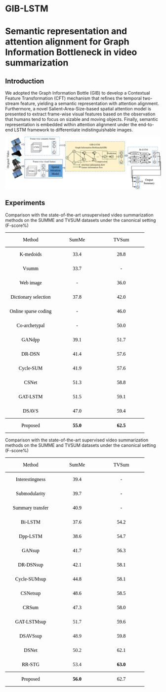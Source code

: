 # GIB-LSTM
# Semantic representation and attention alignment for Graph Information Bottleneck in video summarization  

## Introduction

We adopted the Graph Information Bottle (GIB) to develop a Contextual Feature Transformation (CFT)  mechanism that refines the temporal two-stream feature, yielding a semantic representation with attention alignment. Furthermore, a novel Salient-Area-Size-based spatial attention model is presented to extract frame-wise visual features based on the observation that humans tend to focus on sizable and moving objects. Finally, semantic representation is embedded within attention alignment under the end-to-end LSTM framework to differentiate indistinguishable images.

![](https://github.com/wangrui91/GIB-LSTM/blob/main/images/GIB-LSTM.png)

##  Experiments
Comparison with the state-of-the-art unsupervised video summarization methods on the SUMME and TVSUM datasets under the canonical setting  (F-score%)

<table class=MsoTableGrid border=1 cellspacing=0 cellpadding=0
 style='border-collapse:collapse;border:none;mso-border-alt:solid windowtext .5pt;
 mso-yfti-tbllook:1184;mso-padding-alt:0cm 5.4pt 0cm 5.4pt'>
 <tr style='mso-yfti-irow:0;mso-yfti-firstrow:yes'>
  <td width=150 valign=top style='width:112.8pt;border-top:solid windowtext 1.0pt;
  border-left:none;border-bottom:solid windowtext 1.0pt;border-right:none;
  mso-border-top-alt:solid windowtext 1.0pt;mso-border-bottom-alt:solid windowtext .75pt;
  padding:0cm 5.4pt 0cm 5.4pt'>
  <p class=MsoNormal align=center style='text-align:center;mso-pagination:widow-orphan'><span
  lang=EN-US style='font-size:12.0pt;font-family:"Times New Roman",serif;
  mso-fareast-font-family:CMR8;color:black;mso-font-kerning:0pt;mso-bidi-language:
  AR'>Method<o:p></o:p></span></p>
  </td>
  <td width=122 valign=top style='width:91.5pt;border-top:solid windowtext 1.0pt;
  border-left:none;border-bottom:solid windowtext 1.0pt;border-right:none;
  mso-border-top-alt:solid windowtext 1.0pt;mso-border-bottom-alt:solid windowtext .75pt;
  padding:0cm 5.4pt 0cm 5.4pt'>
  <p class=MsoNormal align=center style='text-align:center;mso-pagination:widow-orphan'><span
  class=SpellE><span lang=EN-US style='font-size:12.0pt;font-family:"Times New Roman",serif;
  mso-fareast-font-family:CMR8;color:black;mso-font-kerning:0pt;mso-bidi-language:
  AR'>SumMe</span></span><span lang=EN-US style='font-size:12.0pt;font-family:
  "Times New Roman",serif;mso-fareast-font-family:CMR8;color:black;mso-font-kerning:
  0pt;mso-bidi-language:AR'><o:p></o:p></span></p>
  </td>
  <td width=135 valign=top style='width:101.5pt;border-top:solid windowtext 1.0pt;
  border-left:none;border-bottom:solid windowtext 1.0pt;border-right:none;
  mso-border-top-alt:solid windowtext 1.0pt;mso-border-bottom-alt:solid windowtext .75pt;
  padding:0cm 5.4pt 0cm 5.4pt'>
  <p class=MsoNormal align=center style='text-align:center;mso-pagination:widow-orphan'><span
  class=SpellE><span lang=EN-US style='font-size:12.0pt;font-family:"Times New Roman",serif;
  mso-fareast-font-family:CMR8;color:black;mso-font-kerning:0pt;mso-bidi-language:
  AR'>TVSum</span></span><span lang=EN-US style='font-size:12.0pt;font-family:
  "Times New Roman",serif;mso-fareast-font-family:CMR8;color:black;mso-font-kerning:
  0pt;mso-bidi-language:AR'><o:p></o:p></span></p>
  </td>
 </tr>
 <tr style='mso-yfti-irow:1'>
  <td width=150 valign=top style='width:112.8pt;border:none;mso-border-top-alt:
  solid windowtext .75pt;padding:0cm 5.4pt 0cm 5.4pt'>
  <p class=MsoNormal align=center style='text-align:center;mso-pagination:widow-orphan'><span
  lang=EN-US style='font-size:12.0pt;font-family:"Times New Roman",serif;
  mso-fareast-font-family:CMR8;color:black;mso-font-kerning:0pt;mso-bidi-language:
  AR'>K-<span class=SpellE>medoids</span> <o:p></o:p></span></p>
  </td>
  <td width=122 valign=top style='width:91.5pt;border:none;mso-border-top-alt:
  solid windowtext .75pt;padding:0cm 5.4pt 0cm 5.4pt'>
  <p class=MsoNormal align=center style='text-align:center;mso-pagination:widow-orphan'><span
  lang=EN-US style='font-size:12.0pt;font-family:"Times New Roman",serif;
  mso-fareast-font-family:CMR8;color:black;mso-font-kerning:0pt;mso-bidi-language:
  AR'>33.4<o:p></o:p></span></p>
  </td>
  <td width=135 valign=top style='width:101.5pt;border:none;mso-border-top-alt:
  solid windowtext .75pt;padding:0cm 5.4pt 0cm 5.4pt'>
  <p class=MsoNormal align=center style='text-align:center;mso-pagination:widow-orphan'><span
  lang=EN-US style='font-size:12.0pt;font-family:"Times New Roman",serif;
  mso-fareast-font-family:CMR8;color:black;mso-font-kerning:0pt;mso-bidi-language:
  AR'>28.8<o:p></o:p></span></p>
  </td>
 </tr>
 <tr style='mso-yfti-irow:2'>
  <td width=150 valign=top style='width:112.8pt;border:none;padding:0cm 5.4pt 0cm 5.4pt'>
  <p class=MsoNormal align=center style='text-align:center;mso-pagination:widow-orphan'><span
  class=SpellE><span lang=EN-US style='font-size:12.0pt;font-family:"Times New Roman",serif;
  mso-fareast-font-family:CMR8;color:black;mso-font-kerning:0pt;mso-bidi-language:
  AR'>Vsumm</span></span><span lang=EN-US style='font-size:12.0pt;font-family:
  "Times New Roman",serif;mso-fareast-font-family:CMR8;color:black;mso-font-kerning:
  0pt;mso-bidi-language:AR'><o:p></o:p></span></p>
  </td>
  <td width=122 valign=top style='width:91.5pt;border:none;padding:0cm 5.4pt 0cm 5.4pt'>
  <p class=MsoNormal align=center style='text-align:center;mso-pagination:widow-orphan'><span
  lang=EN-US style='font-size:12.0pt;font-family:"Times New Roman",serif;
  mso-fareast-font-family:CMR8;color:black;mso-font-kerning:0pt;mso-bidi-language:
  AR'>33.7<o:p></o:p></span></p>
  </td>
  <td width=135 valign=top style='width:101.5pt;border:none;padding:0cm 5.4pt 0cm 5.4pt'>
  <p class=MsoNormal align=center style='text-align:center;mso-pagination:widow-orphan'><span
  lang=EN-US style='font-size:12.0pt;font-family:"Times New Roman",serif;
  mso-fareast-font-family:CMR8;color:black;mso-font-kerning:0pt;mso-bidi-language:
  AR'>-<o:p></o:p></span></p>
  </td>
 </tr>
 <tr style='mso-yfti-irow:3'>
  <td width=150 valign=top style='width:112.8pt;border:none;padding:0cm 5.4pt 0cm 5.4pt'>
  <p class=MsoNormal align=center style='text-align:center;mso-pagination:widow-orphan'><span
  lang=EN-US style='font-size:12.0pt;font-family:"Times New Roman",serif;
  mso-fareast-font-family:CMR8;color:black;mso-font-kerning:0pt;mso-bidi-language:
  AR'>Web image<o:p></o:p></span></p>
  </td>
  <td width=122 valign=top style='width:91.5pt;border:none;padding:0cm 5.4pt 0cm 5.4pt'>
  <p class=MsoNormal align=center style='text-align:center;mso-pagination:widow-orphan'><span
  lang=EN-US style='font-size:12.0pt;font-family:"Times New Roman",serif;
  mso-fareast-font-family:CMR8;color:black;mso-font-kerning:0pt;mso-bidi-language:
  AR'>-<o:p></o:p></span></p>
  </td>
  <td width=135 valign=top style='width:101.5pt;border:none;padding:0cm 5.4pt 0cm 5.4pt'>
  <p class=MsoNormal align=center style='text-align:center;mso-pagination:widow-orphan'><span
  lang=EN-US style='font-size:12.0pt;font-family:"Times New Roman",serif;
  mso-fareast-font-family:CMR8;color:black;mso-font-kerning:0pt;mso-bidi-language:
  AR'>36.0<o:p></o:p></span></p>
  </td>
 </tr>
 <tr style='mso-yfti-irow:4'>
  <td width=150 valign=top style='width:112.8pt;border:none;padding:0cm 5.4pt 0cm 5.4pt'>
  <p class=MsoNormal align=center style='text-align:center;mso-pagination:widow-orphan'><span
  lang=EN-US style='font-size:12.0pt;font-family:"Times New Roman",serif;
  mso-fareast-font-family:CMR8;color:black;mso-font-kerning:0pt;mso-bidi-language:
  AR'>Dictionary selection<o:p></o:p></span></p>
  </td>
  <td width=122 valign=top style='width:91.5pt;border:none;padding:0cm 5.4pt 0cm 5.4pt'>
  <p class=MsoNormal align=center style='text-align:center;mso-pagination:widow-orphan'><span
  lang=EN-US style='font-size:12.0pt;font-family:"Times New Roman",serif;
  mso-fareast-font-family:CMR8;color:black;mso-font-kerning:0pt;mso-bidi-language:
  AR'>37.8<o:p></o:p></span></p>
  </td>
  <td width=135 valign=top style='width:101.5pt;border:none;padding:0cm 5.4pt 0cm 5.4pt'>
  <p class=MsoNormal align=center style='text-align:center;mso-pagination:widow-orphan'><span
  lang=EN-US style='font-size:12.0pt;font-family:"Times New Roman",serif;
  mso-fareast-font-family:CMR8;color:black;mso-font-kerning:0pt;mso-bidi-language:
  AR'>42.0<o:p></o:p></span></p>
  </td>
 </tr>
 <tr style='mso-yfti-irow:5'>
  <td width=150 valign=top style='width:112.8pt;border:none;padding:0cm 5.4pt 0cm 5.4pt'>
  <p class=MsoNormal align=center style='text-align:center;mso-pagination:widow-orphan'><span
  lang=EN-US style='font-size:12.0pt;font-family:"Times New Roman",serif;
  mso-fareast-font-family:CMR8;color:black;mso-font-kerning:0pt;mso-bidi-language:
  AR'>Online sparse coding<o:p></o:p></span></p>
  </td>
  <td width=122 valign=top style='width:91.5pt;border:none;padding:0cm 5.4pt 0cm 5.4pt'>
  <p class=MsoNormal align=center style='text-align:center;mso-pagination:widow-orphan'><span
  lang=EN-US style='font-size:12.0pt;font-family:"Times New Roman",serif;
  mso-fareast-font-family:CMR8;color:black;mso-font-kerning:0pt;mso-bidi-language:
  AR'>-<o:p></o:p></span></p>
  </td>
  <td width=135 valign=top style='width:101.5pt;border:none;padding:0cm 5.4pt 0cm 5.4pt'>
  <p class=MsoNormal align=center style='text-align:center;mso-pagination:widow-orphan'><span
  lang=EN-US style='font-size:12.0pt;font-family:"Times New Roman",serif;
  mso-fareast-font-family:CMR8;color:black;mso-font-kerning:0pt;mso-bidi-language:
  AR'>46.0<o:p></o:p></span></p>
  </td>
 </tr>
 <tr style='mso-yfti-irow:6'>
  <td width=150 valign=top style='width:112.8pt;border:none;padding:0cm 5.4pt 0cm 5.4pt'>
  <p class=MsoNormal align=center style='text-align:center;mso-pagination:widow-orphan'><span
  lang=EN-US style='font-size:12.0pt;font-family:"Times New Roman",serif;
  mso-fareast-font-family:CMR8;color:black;mso-font-kerning:0pt;mso-bidi-language:
  AR'>Co-archetypal<o:p></o:p></span></p>
  </td>
  <td width=122 valign=top style='width:91.5pt;border:none;padding:0cm 5.4pt 0cm 5.4pt'>
  <p class=MsoNormal align=center style='text-align:center;mso-pagination:widow-orphan'><span
  lang=EN-US style='font-size:12.0pt;font-family:"Times New Roman",serif;
  mso-fareast-font-family:CMR8;color:black;mso-font-kerning:0pt;mso-bidi-language:
  AR'>-<o:p></o:p></span></p>
  </td>
  <td width=135 valign=top style='width:101.5pt;border:none;padding:0cm 5.4pt 0cm 5.4pt'>
  <p class=MsoNormal align=center style='text-align:center;mso-pagination:widow-orphan'><span
  lang=EN-US style='font-size:12.0pt;font-family:"Times New Roman",serif;
  mso-fareast-font-family:CMR8;color:black;mso-font-kerning:0pt;mso-bidi-language:
  AR'>50.0<o:p></o:p></span></p>
  </td>
 </tr>
 <tr style='mso-yfti-irow:7'>
  <td width=150 valign=top style='width:112.8pt;border:none;padding:0cm 5.4pt 0cm 5.4pt'>
  <p class=MsoNormal align=center style='text-align:center;mso-pagination:widow-orphan'><span
  class=SpellE><span lang=EN-US style='font-size:12.0pt;font-family:"Times New Roman",serif;
  mso-fareast-font-family:CMR8;color:black;mso-font-kerning:0pt;mso-bidi-language:
  AR'>GANdpp</span></span><span lang=EN-US style='font-size:12.0pt;font-family:
  "Times New Roman",serif;mso-fareast-font-family:CMR8;color:black;mso-font-kerning:
  0pt;mso-bidi-language:AR'><o:p></o:p></span></p>
  </td>
  <td width=122 valign=top style='width:91.5pt;border:none;padding:0cm 5.4pt 0cm 5.4pt'>
  <p class=MsoNormal align=center style='text-align:center;mso-pagination:widow-orphan'><span
  lang=EN-US style='font-size:12.0pt;font-family:"Times New Roman",serif;
  mso-fareast-font-family:CMR8;color:black;mso-font-kerning:0pt;mso-bidi-language:
  AR'>39.1<o:p></o:p></span></p>
  </td>
  <td width=135 valign=top style='width:101.5pt;border:none;padding:0cm 5.4pt 0cm 5.4pt'>
  <p class=MsoNormal align=center style='text-align:center;mso-pagination:widow-orphan'><span
  lang=EN-US style='font-size:12.0pt;font-family:"Times New Roman",serif;
  mso-fareast-font-family:CMR8;color:black;mso-font-kerning:0pt;mso-bidi-language:
  AR'>51.7<o:p></o:p></span></p>
  </td>
 </tr>
 <tr style='mso-yfti-irow:8'>
  <td width=150 valign=top style='width:112.8pt;border:none;padding:0cm 5.4pt 0cm 5.4pt'>
  <p class=MsoNormal align=center style='text-align:center;mso-pagination:widow-orphan'><span
  lang=EN-US style='font-size:12.0pt;font-family:"Times New Roman",serif;
  mso-fareast-font-family:CMR8;color:black;mso-font-kerning:0pt;mso-bidi-language:
  AR'>DR-DSN<o:p></o:p></span></p>
  </td>
  <td width=122 valign=top style='width:91.5pt;border:none;padding:0cm 5.4pt 0cm 5.4pt'>
  <p class=MsoNormal align=center style='text-align:center;mso-pagination:widow-orphan'><span
  lang=EN-US style='font-size:12.0pt;font-family:"Times New Roman",serif;
  mso-fareast-font-family:CMR8;color:black;mso-font-kerning:0pt;mso-bidi-language:
  AR'>41.4<o:p></o:p></span></p>
  </td>
  <td width=135 valign=top style='width:101.5pt;border:none;padding:0cm 5.4pt 0cm 5.4pt'>
  <p class=MsoNormal align=center style='text-align:center;mso-pagination:widow-orphan'><span
  lang=EN-US style='font-size:12.0pt;font-family:"Times New Roman",serif;
  mso-fareast-font-family:CMR8;color:black;mso-font-kerning:0pt;mso-bidi-language:
  AR'>57.6<o:p></o:p></span></p>
  </td>
 </tr>
 <tr style='mso-yfti-irow:9'>
  <td width=150 valign=top style='width:112.8pt;border:none;padding:0cm 5.4pt 0cm 5.4pt'>
  <p class=MsoNormal align=center style='text-align:center;mso-pagination:widow-orphan'><span
  lang=EN-US style='font-size:12.0pt;font-family:"Times New Roman",serif;
  mso-fareast-font-family:CMR8;color:black;mso-font-kerning:0pt;mso-bidi-language:
  AR'>Cycle-SUM<o:p></o:p></span></p>
  </td>
  <td width=122 valign=top style='width:91.5pt;border:none;padding:0cm 5.4pt 0cm 5.4pt'>
  <p class=MsoNormal align=center style='text-align:center;mso-pagination:widow-orphan'><span
  lang=EN-US style='font-size:12.0pt;font-family:"Times New Roman",serif;
  mso-fareast-font-family:CMR8;color:black;mso-font-kerning:0pt;mso-bidi-language:
  AR'>41.9<o:p></o:p></span></p>
  </td>
  <td width=135 valign=top style='width:101.5pt;border:none;padding:0cm 5.4pt 0cm 5.4pt'>
  <p class=MsoNormal align=center style='text-align:center;mso-pagination:widow-orphan'><span
  lang=EN-US style='font-size:12.0pt;font-family:"Times New Roman",serif;
  mso-fareast-font-family:CMR8;color:black;mso-font-kerning:0pt;mso-bidi-language:
  AR'>57.6<o:p></o:p></span></p>
  </td>
 </tr>
 <tr style='mso-yfti-irow:10'>
  <td width=150 valign=top style='width:112.8pt;border:none;padding:0cm 5.4pt 0cm 5.4pt'>
  <p class=MsoNormal align=center style='text-align:center;mso-pagination:widow-orphan'><span
  class=SpellE><span lang=EN-US style='font-size:12.0pt;font-family:"Times New Roman",serif;
  mso-fareast-font-family:CMR8;color:black;mso-font-kerning:0pt;mso-bidi-language:
  AR'>CSNet</span></span><span lang=EN-US style='font-size:12.0pt;font-family:
  "Times New Roman",serif;mso-fareast-font-family:CMR8;color:black;mso-font-kerning:
  0pt;mso-bidi-language:AR'><o:p></o:p></span></p>
  </td>
  <td width=122 valign=top style='width:91.5pt;border:none;padding:0cm 5.4pt 0cm 5.4pt'>
  <p class=MsoNormal align=center style='text-align:center;mso-pagination:widow-orphan'><span
  lang=EN-US style='font-size:12.0pt;font-family:"Times New Roman",serif;
  mso-fareast-font-family:CMR8;color:black;mso-font-kerning:0pt;mso-bidi-language:
  AR'>51.3<o:p></o:p></span></p>
  </td>
  <td width=135 valign=top style='width:101.5pt;border:none;padding:0cm 5.4pt 0cm 5.4pt'>
  <p class=MsoNormal align=center style='text-align:center;mso-pagination:widow-orphan'><span
  lang=EN-US style='font-size:12.0pt;font-family:"Times New Roman",serif;
  mso-fareast-font-family:CMR8;color:black;mso-font-kerning:0pt;mso-bidi-language:
  AR'>58.8<o:p></o:p></span></p>
  </td>
 </tr>
 <tr style='mso-yfti-irow:11'>
  <td width=150 valign=top style='width:112.8pt;border:none;padding:0cm 5.4pt 0cm 5.4pt'>
  <p class=MsoNormal align=center style='text-align:center;mso-pagination:widow-orphan'><span
  lang=EN-US style='font-size:12.0pt;font-family:"Times New Roman",serif;
  mso-fareast-font-family:CMR8;color:black;mso-font-kerning:0pt;mso-bidi-language:
  AR'>GAT-LSTM<o:p></o:p></span></p>
  </td>
  <td width=122 valign=top style='width:91.5pt;border:none;padding:0cm 5.4pt 0cm 5.4pt'>
  <p class=MsoNormal align=center style='text-align:center;mso-pagination:widow-orphan'><span
  lang=EN-US style='font-size:12.0pt;font-family:"Times New Roman",serif;
  mso-fareast-font-family:CMR8;color:black;mso-font-kerning:0pt;mso-bidi-language:
  AR'>51.5<o:p></o:p></span></p>
  </td>
  <td width=135 valign=top style='width:101.5pt;border:none;padding:0cm 5.4pt 0cm 5.4pt'>
  <p class=MsoNormal align=center style='text-align:center;mso-pagination:widow-orphan'><span
  lang=EN-US style='font-size:12.0pt;font-family:"Times New Roman",serif;
  mso-fareast-font-family:CMR8;color:black;mso-font-kerning:0pt;mso-bidi-language:
  AR'>59.1<o:p></o:p></span></p>
  </td>
 </tr>
 <tr style='mso-yfti-irow:12'>
  <td width=150 valign=top style='width:112.8pt;border:none;border-bottom:solid windowtext 1.0pt;
  mso-border-bottom-alt:solid windowtext .5pt;padding:0cm 5.4pt 0cm 5.4pt'>
  <p class=MsoNormal align=center style='text-align:center;mso-pagination:widow-orphan'><span
  lang=EN-US style='font-size:12.0pt;font-family:"Times New Roman",serif;
  mso-fareast-font-family:CMR8;color:black;mso-font-kerning:0pt;mso-bidi-language:
  AR'>DSAVS<o:p></o:p></span></p>
  </td>
  <td width=122 valign=top style='width:91.5pt;border:none;border-bottom:solid windowtext 1.0pt;
  mso-border-bottom-alt:solid windowtext .5pt;padding:0cm 5.4pt 0cm 5.4pt'>
  <p class=MsoNormal align=center style='text-align:center;mso-pagination:widow-orphan'><span
  lang=EN-US style='font-size:12.0pt;font-family:"Times New Roman",serif;
  mso-fareast-font-family:CMR8;color:black;mso-font-kerning:0pt;mso-bidi-language:
  AR'>47.0<o:p></o:p></span></p>
  </td>
  <td width=135 valign=top style='width:101.5pt;border:none;border-bottom:solid windowtext 1.0pt;
  mso-border-bottom-alt:solid windowtext .5pt;padding:0cm 5.4pt 0cm 5.4pt'>
  <p class=MsoNormal align=center style='text-align:center;mso-pagination:widow-orphan'><span
  lang=EN-US style='font-size:12.0pt;font-family:"Times New Roman",serif;
  mso-fareast-font-family:CMR8;color:black;mso-font-kerning:0pt;mso-bidi-language:
  AR'>59.4<o:p></o:p></span></p>
  </td>
 </tr>
 <tr style='mso-yfti-irow:13;mso-yfti-lastrow:yes'>
  <td width=150 valign=top style='width:112.8pt;border:none;border-bottom:solid windowtext 1.0pt;
  mso-border-top-alt:solid windowtext .5pt;padding:0cm 5.4pt 0cm 5.4pt'>
  <p class=MsoNormal align=center style='text-align:center;mso-pagination:widow-orphan'><span
  lang=EN-US style='font-size:12.0pt;font-family:"Times New Roman",serif;
  mso-fareast-font-family:CMR8;color:black;mso-font-kerning:0pt;mso-bidi-language:
  AR'>Proposed<o:p></o:p></span></p>
  </td>
  <td width=122 valign=top style='width:91.5pt;border:none;border-bottom:solid windowtext 1.0pt;
  mso-border-top-alt:solid windowtext .5pt;padding:0cm 5.4pt 0cm 5.4pt'>
  <p class=MsoNormal align=center style='text-align:center;mso-pagination:widow-orphan'><b><span
  lang=EN-US style='font-size:12.0pt;font-family:"Times New Roman",serif;
  mso-fareast-font-family:CMR8;color:black;mso-font-kerning:0pt;mso-bidi-language:
  AR'>55.0<o:p></o:p></span></b></p>
  </td>
  <td width=135 valign=top style='width:101.5pt;border:none;border-bottom:solid windowtext 1.0pt;
  mso-border-top-alt:solid windowtext .5pt;padding:0cm 5.4pt 0cm 5.4pt'>
  <p class=MsoNormal align=center style='text-align:center;mso-pagination:widow-orphan'><b><span
  lang=EN-US style='font-size:12.0pt;font-family:"Times New Roman",serif;
  mso-fareast-font-family:CMR8;color:black;mso-font-kerning:0pt;mso-bidi-language:
  AR'>62.5<o:p></o:p></span></b></p>
  </td>
 </tr>
</table>

Comparison with the state-of-the-art supervised video summarization methods on the SUMME and TVSUM datasets under the canonical setting  (F-score%)

<table class=MsoTableGrid border=1 cellspacing=0 cellpadding=0
 style='border-collapse:collapse;border:none;mso-border-alt:solid windowtext .5pt;
 mso-yfti-tbllook:1184;mso-padding-alt:0cm 5.4pt 0cm 5.4pt'>
 <tr style='mso-yfti-irow:0;mso-yfti-firstrow:yes'>
  <td width=150 valign=top style='width:112.8pt;border-top:solid windowtext 1.0pt;
  border-left:none;border-bottom:solid windowtext 1.0pt;border-right:none;
  mso-border-top-alt:solid windowtext 1.0pt;mso-border-bottom-alt:solid windowtext .75pt;
  padding:0cm 5.4pt 0cm 5.4pt'>
  <p class=MsoNormal align=center style='text-align:center;mso-pagination:widow-orphan'><span
  lang=EN-US style='font-size:12.0pt;font-family:"Times New Roman",serif;
  mso-bidi-font-family:"Times New Roman";mso-bidi-theme-font:minor-bidi;
  color:black;mso-font-kerning:0pt'>Method</span><span lang=EN-US
  style='font-size:12.0pt;font-family:"Times New Roman",serif;mso-fareast-font-family:
  CMR8;mso-bidi-font-family:"Times New Roman";mso-bidi-theme-font:minor-bidi;
  color:black;mso-font-kerning:0pt'><o:p></o:p></span></p>
  </td>
  <td width=122 valign=top style='width:91.5pt;border-top:solid windowtext 1.0pt;
  border-left:none;border-bottom:solid windowtext 1.0pt;border-right:none;
  mso-border-top-alt:solid windowtext 1.0pt;mso-border-bottom-alt:solid windowtext .75pt;
  padding:0cm 5.4pt 0cm 5.4pt'>
  <p class=MsoNormal align=center style='text-align:center;mso-pagination:widow-orphan'><span
  class=SpellE><span lang=EN-US style='font-size:12.0pt;font-family:"Times New Roman",serif;
  mso-bidi-font-family:"Times New Roman";mso-bidi-theme-font:minor-bidi;
  color:black;mso-font-kerning:0pt'>SumMe</span></span><span lang=EN-US
  style='font-size:12.0pt;font-family:"Times New Roman",serif;mso-fareast-font-family:
  CMR8;mso-bidi-font-family:"Times New Roman";mso-bidi-theme-font:minor-bidi;
  color:black;mso-font-kerning:0pt'><o:p></o:p></span></p>
  </td>
  <td width=135 valign=top style='width:101.5pt;border-top:solid windowtext 1.0pt;
  border-left:none;border-bottom:solid windowtext 1.0pt;border-right:none;
  mso-border-top-alt:solid windowtext 1.0pt;mso-border-bottom-alt:solid windowtext .75pt;
  padding:0cm 5.4pt 0cm 5.4pt'>
  <p class=MsoNormal align=center style='text-align:center;mso-pagination:widow-orphan'><span
  class=SpellE><span lang=EN-US style='font-size:12.0pt;font-family:"Times New Roman",serif;
  mso-bidi-font-family:"Times New Roman";mso-bidi-theme-font:minor-bidi;
  color:black;mso-font-kerning:0pt'>TVSum</span></span><span lang=EN-US
  style='font-size:12.0pt;font-family:"Times New Roman",serif;mso-fareast-font-family:
  CMR8;mso-bidi-font-family:"Times New Roman";mso-bidi-theme-font:minor-bidi;
  color:black;mso-font-kerning:0pt'><o:p></o:p></span></p>
  </td>
 </tr>
 <tr style='mso-yfti-irow:1'>
  <td width=150 valign=top style='width:112.8pt;border:none;mso-border-top-alt:
  solid windowtext .75pt;padding:0cm 5.4pt 0cm 5.4pt'>
  <p class=MsoNormal align=center style='text-align:center;mso-pagination:widow-orphan'><span
  lang=EN-US style='font-size:12.0pt;font-family:"Times New Roman",serif;
  mso-bidi-font-family:"Times New Roman";mso-bidi-theme-font:minor-bidi;
  color:black;mso-font-kerning:0pt'>Interestingness</span><span lang=EN-US
  style='font-size:12.0pt;font-family:"Times New Roman",serif;mso-fareast-font-family:
  CMR8;mso-bidi-font-family:"Times New Roman";mso-bidi-theme-font:minor-bidi;
  color:black;mso-font-kerning:0pt'><o:p></o:p></span></p>
  </td>
  <td width=122 valign=top style='width:91.5pt;border:none;mso-border-top-alt:
  solid windowtext .75pt;padding:0cm 5.4pt 0cm 5.4pt'>
  <p class=MsoNormal align=center style='text-align:center;mso-pagination:widow-orphan'><span
  lang=EN-US style='font-size:12.0pt;font-family:"Times New Roman",serif;
  mso-bidi-font-family:"Times New Roman";mso-bidi-theme-font:minor-bidi;
  color:black;mso-font-kerning:0pt'>39.4</span><span lang=EN-US
  style='font-size:12.0pt;font-family:"Times New Roman",serif;mso-fareast-font-family:
  CMR8;mso-bidi-font-family:"Times New Roman";mso-bidi-theme-font:minor-bidi;
  color:black;mso-font-kerning:0pt'><o:p></o:p></span></p>
  </td>
  <td width=135 valign=top style='width:101.5pt;border:none;mso-border-top-alt:
  solid windowtext .75pt;padding:0cm 5.4pt 0cm 5.4pt'>
  <p class=MsoNormal align=center style='text-align:center;mso-pagination:widow-orphan'><span
  lang=EN-US style='font-size:12.0pt;font-family:"Times New Roman",serif;
  mso-bidi-font-family:"Times New Roman";mso-bidi-theme-font:minor-bidi;
  color:black;mso-font-kerning:0pt'>-</span><span lang=EN-US style='font-size:
  12.0pt;font-family:"Times New Roman",serif;mso-fareast-font-family:CMR8;
  mso-bidi-font-family:"Times New Roman";mso-bidi-theme-font:minor-bidi;
  color:black;mso-font-kerning:0pt'><o:p></o:p></span></p>
  </td>
 </tr>
 <tr style='mso-yfti-irow:2'>
  <td width=150 valign=top style='width:112.8pt;border:none;padding:0cm 5.4pt 0cm 5.4pt'>
  <p class=MsoNormal align=center style='text-align:center;mso-pagination:widow-orphan'><span
  class=SpellE><span lang=EN-US style='font-size:12.0pt;font-family:"Times New Roman",serif;
  mso-bidi-font-family:"Times New Roman";mso-bidi-theme-font:minor-bidi;
  color:black;mso-font-kerning:0pt'>Submodularity</span></span><span
  lang=EN-US style='font-size:12.0pt;font-family:"Times New Roman",serif;
  mso-fareast-font-family:CMR8;mso-bidi-font-family:"Times New Roman";
  mso-bidi-theme-font:minor-bidi;color:black;mso-font-kerning:0pt'><o:p></o:p></span></p>
  </td>
  <td width=122 valign=top style='width:91.5pt;border:none;padding:0cm 5.4pt 0cm 5.4pt'>
  <p class=MsoNormal align=center style='text-align:center;mso-pagination:widow-orphan'><span
  lang=EN-US style='font-size:12.0pt;font-family:"Times New Roman",serif;
  mso-bidi-font-family:"Times New Roman";mso-bidi-theme-font:minor-bidi;
  color:black;mso-font-kerning:0pt'>39.7</span><span lang=EN-US
  style='font-size:12.0pt;font-family:"Times New Roman",serif;mso-fareast-font-family:
  CMR8;mso-bidi-font-family:"Times New Roman";mso-bidi-theme-font:minor-bidi;
  color:black;mso-font-kerning:0pt'><o:p></o:p></span></p>
  </td>
  <td width=135 valign=top style='width:101.5pt;border:none;padding:0cm 5.4pt 0cm 5.4pt'>
  <p class=MsoNormal align=center style='text-align:center;mso-pagination:widow-orphan'><span
  lang=EN-US style='font-size:12.0pt;font-family:"Times New Roman",serif;
  mso-bidi-font-family:"Times New Roman";mso-bidi-theme-font:minor-bidi;
  color:black;mso-font-kerning:0pt'>-</span><span lang=EN-US style='font-size:
  12.0pt;font-family:"Times New Roman",serif;mso-fareast-font-family:CMR8;
  mso-bidi-font-family:"Times New Roman";mso-bidi-theme-font:minor-bidi;
  color:black;mso-font-kerning:0pt'><o:p></o:p></span></p>
  </td>
 </tr>
 <tr style='mso-yfti-irow:3'>
  <td width=150 valign=top style='width:112.8pt;border:none;padding:0cm 5.4pt 0cm 5.4pt'>
  <p class=MsoNormal align=center style='text-align:center;mso-pagination:widow-orphan'><span
  lang=EN-US style='font-size:12.0pt;font-family:"Times New Roman",serif;
  mso-bidi-font-family:"Times New Roman";mso-bidi-theme-font:minor-bidi;
  color:black;mso-font-kerning:0pt'>Summary transfer</span><span lang=EN-US
  style='font-size:12.0pt;font-family:"Times New Roman",serif;mso-fareast-font-family:
  CMR8;mso-bidi-font-family:"Times New Roman";mso-bidi-theme-font:minor-bidi;
  color:black;mso-font-kerning:0pt'><o:p></o:p></span></p>
  </td>
  <td width=122 valign=top style='width:91.5pt;border:none;padding:0cm 5.4pt 0cm 5.4pt'>
  <p class=MsoNormal align=center style='text-align:center;mso-pagination:widow-orphan'><span
  lang=EN-US style='font-size:12.0pt;font-family:"Times New Roman",serif;
  mso-bidi-font-family:"Times New Roman";mso-bidi-theme-font:minor-bidi;
  color:black;mso-font-kerning:0pt'>40.9</span><span lang=EN-US
  style='font-size:12.0pt;font-family:"Times New Roman",serif;mso-fareast-font-family:
  CMR8;mso-bidi-font-family:"Times New Roman";mso-bidi-theme-font:minor-bidi;
  color:black;mso-font-kerning:0pt'><o:p></o:p></span></p>
  </td>
  <td width=135 valign=top style='width:101.5pt;border:none;padding:0cm 5.4pt 0cm 5.4pt'>
  <p class=MsoNormal align=center style='text-align:center;mso-pagination:widow-orphan'><span
  lang=EN-US style='font-size:12.0pt;font-family:"Times New Roman",serif;
  mso-bidi-font-family:"Times New Roman";mso-bidi-theme-font:minor-bidi;
  color:black;mso-font-kerning:0pt'>-</span><span lang=EN-US style='font-size:
  12.0pt;font-family:"Times New Roman",serif;mso-fareast-font-family:CMR8;
  mso-bidi-font-family:"Times New Roman";mso-bidi-theme-font:minor-bidi;
  color:black;mso-font-kerning:0pt'><o:p></o:p></span></p>
  </td>
 </tr>
 <tr style='mso-yfti-irow:4'>
  <td width=150 valign=top style='width:112.8pt;border:none;padding:0cm 5.4pt 0cm 5.4pt'>
  <p class=MsoNormal align=center style='text-align:center;mso-pagination:widow-orphan'><span
  lang=EN-US style='font-size:12.0pt;font-family:"Times New Roman",serif;
  mso-bidi-font-family:"Times New Roman";mso-bidi-theme-font:minor-bidi;
  color:black;mso-font-kerning:0pt'>Bi-LSTM</span><span lang=EN-US
  style='font-size:12.0pt;font-family:"Times New Roman",serif;mso-fareast-font-family:
  CMR8;mso-bidi-font-family:"Times New Roman";mso-bidi-theme-font:minor-bidi;
  color:black;mso-font-kerning:0pt'><o:p></o:p></span></p>
  </td>
  <td width=122 valign=top style='width:91.5pt;border:none;padding:0cm 5.4pt 0cm 5.4pt'>
  <p class=MsoNormal align=center style='text-align:center;mso-pagination:widow-orphan'><span
  lang=EN-US style='font-size:12.0pt;font-family:"Times New Roman",serif;
  mso-bidi-font-family:"Times New Roman";mso-bidi-theme-font:minor-bidi;
  color:black;mso-font-kerning:0pt'>37.6</span><span lang=EN-US
  style='font-size:12.0pt;font-family:"Times New Roman",serif;mso-fareast-font-family:
  CMR8;mso-bidi-font-family:"Times New Roman";mso-bidi-theme-font:minor-bidi;
  color:black;mso-font-kerning:0pt'><o:p></o:p></span></p>
  </td>
  <td width=135 valign=top style='width:101.5pt;border:none;padding:0cm 5.4pt 0cm 5.4pt'>
  <p class=MsoNormal align=center style='text-align:center;mso-pagination:widow-orphan'><span
  lang=EN-US style='font-size:12.0pt;font-family:"Times New Roman",serif;
  mso-bidi-font-family:"Times New Roman";mso-bidi-theme-font:minor-bidi;
  color:black;mso-font-kerning:0pt'>54.2</span><span lang=EN-US
  style='font-size:12.0pt;font-family:"Times New Roman",serif;mso-fareast-font-family:
  CMR8;mso-bidi-font-family:"Times New Roman";mso-bidi-theme-font:minor-bidi;
  color:black;mso-font-kerning:0pt'><o:p></o:p></span></p>
  </td>
 </tr>
 <tr style='mso-yfti-irow:5'>
  <td width=150 valign=top style='width:112.8pt;border:none;padding:0cm 5.4pt 0cm 5.4pt'>
  <p class=MsoNormal align=center style='text-align:center;mso-pagination:widow-orphan'><span
  class=SpellE><span lang=EN-US style='font-size:12.0pt;font-family:"Times New Roman",serif;
  mso-bidi-font-family:"Times New Roman";mso-bidi-theme-font:minor-bidi;
  color:black;mso-font-kerning:0pt'>Dpp</span></span><span lang=EN-US
  style='font-size:12.0pt;font-family:"Times New Roman",serif;mso-bidi-font-family:
  "Times New Roman";mso-bidi-theme-font:minor-bidi;color:black;mso-font-kerning:
  0pt'>-LSTM</span><span lang=EN-US style='font-size:12.0pt;font-family:"Times New Roman",serif;
  mso-fareast-font-family:CMR8;mso-bidi-font-family:"Times New Roman";
  mso-bidi-theme-font:minor-bidi;color:black;mso-font-kerning:0pt'><o:p></o:p></span></p>
  </td>
  <td width=122 valign=top style='width:91.5pt;border:none;padding:0cm 5.4pt 0cm 5.4pt'>
  <p class=MsoNormal align=center style='text-align:center;mso-pagination:widow-orphan'><span
  lang=EN-US style='font-size:12.0pt;font-family:"Times New Roman",serif;
  mso-bidi-font-family:"Times New Roman";mso-bidi-theme-font:minor-bidi;
  color:black;mso-font-kerning:0pt'>38.6</span><span lang=EN-US
  style='font-size:12.0pt;font-family:"Times New Roman",serif;mso-fareast-font-family:
  CMR8;mso-bidi-font-family:"Times New Roman";mso-bidi-theme-font:minor-bidi;
  color:black;mso-font-kerning:0pt'><o:p></o:p></span></p>
  </td>
  <td width=135 valign=top style='width:101.5pt;border:none;padding:0cm 5.4pt 0cm 5.4pt'>
  <p class=MsoNormal align=center style='text-align:center;mso-pagination:widow-orphan'><span
  lang=EN-US style='font-size:12.0pt;font-family:"Times New Roman",serif;
  mso-bidi-font-family:"Times New Roman";mso-bidi-theme-font:minor-bidi;
  color:black;mso-font-kerning:0pt'>54.7</span><span lang=EN-US
  style='font-size:12.0pt;font-family:"Times New Roman",serif;mso-fareast-font-family:
  CMR8;mso-bidi-font-family:"Times New Roman";mso-bidi-theme-font:minor-bidi;
  color:black;mso-font-kerning:0pt'><o:p></o:p></span></p>
  </td>
 </tr>
 <tr style='mso-yfti-irow:6'>
  <td width=150 valign=top style='width:112.8pt;border:none;padding:0cm 5.4pt 0cm 5.4pt'>
  <p class=MsoNormal align=center style='text-align:center;mso-pagination:widow-orphan'><span
  class=SpellE><span lang=EN-US style='font-size:12.0pt;font-family:"Times New Roman",serif;
  mso-bidi-font-family:"Times New Roman";mso-bidi-theme-font:minor-bidi;
  color:black;mso-font-kerning:0pt'>GANsup</span></span><span lang=EN-US
  style='font-size:12.0pt;font-family:"Times New Roman",serif;mso-fareast-font-family:
  CMR8;mso-bidi-font-family:"Times New Roman";mso-bidi-theme-font:minor-bidi;
  color:black;mso-font-kerning:0pt'><o:p></o:p></span></p>
  </td>
  <td width=122 valign=top style='width:91.5pt;border:none;padding:0cm 5.4pt 0cm 5.4pt'>
  <p class=MsoNormal align=center style='text-align:center;mso-pagination:widow-orphan'><span
  lang=EN-US style='font-size:12.0pt;font-family:"Times New Roman",serif;
  mso-bidi-font-family:"Times New Roman";mso-bidi-theme-font:minor-bidi;
  color:black;mso-font-kerning:0pt'>41.7</span><span lang=EN-US
  style='font-size:12.0pt;font-family:"Times New Roman",serif;mso-fareast-font-family:
  CMR8;mso-bidi-font-family:"Times New Roman";mso-bidi-theme-font:minor-bidi;
  color:black;mso-font-kerning:0pt'><o:p></o:p></span></p>
  </td>
  <td width=135 valign=top style='width:101.5pt;border:none;padding:0cm 5.4pt 0cm 5.4pt'>
  <p class=MsoNormal align=center style='text-align:center;mso-pagination:widow-orphan'><span
  lang=EN-US style='font-size:12.0pt;font-family:"Times New Roman",serif;
  mso-bidi-font-family:"Times New Roman";mso-bidi-theme-font:minor-bidi;
  color:black;mso-font-kerning:0pt'>56.3</span><span lang=EN-US
  style='font-size:12.0pt;font-family:"Times New Roman",serif;mso-fareast-font-family:
  CMR8;mso-bidi-font-family:"Times New Roman";mso-bidi-theme-font:minor-bidi;
  color:black;mso-font-kerning:0pt'><o:p></o:p></span></p>
  </td>
 </tr>
 <tr style='mso-yfti-irow:7'>
  <td width=150 valign=top style='width:112.8pt;border:none;padding:0cm 5.4pt 0cm 5.4pt'>
  <p class=MsoNormal align=center style='text-align:center;mso-pagination:widow-orphan'><span
  lang=EN-US style='font-size:12.0pt;font-family:"Times New Roman",serif;
  mso-bidi-font-family:"Times New Roman";mso-bidi-theme-font:minor-bidi;
  color:black;mso-font-kerning:0pt'>DR-<span class=SpellE>DSNsup</span></span><span
  lang=EN-US style='font-size:12.0pt;font-family:"Times New Roman",serif;
  mso-fareast-font-family:CMR8;mso-bidi-font-family:"Times New Roman";
  mso-bidi-theme-font:minor-bidi;color:black;mso-font-kerning:0pt'><o:p></o:p></span></p>
  </td>
  <td width=122 valign=top style='width:91.5pt;border:none;padding:0cm 5.4pt 0cm 5.4pt'>
  <p class=MsoNormal align=center style='text-align:center;mso-pagination:widow-orphan'><span
  lang=EN-US style='font-size:12.0pt;font-family:"Times New Roman",serif;
  mso-bidi-font-family:"Times New Roman";mso-bidi-theme-font:minor-bidi;
  color:black;mso-font-kerning:0pt'>42.1</span><span lang=EN-US
  style='font-size:12.0pt;font-family:"Times New Roman",serif;mso-fareast-font-family:
  CMR8;mso-bidi-font-family:"Times New Roman";mso-bidi-theme-font:minor-bidi;
  color:black;mso-font-kerning:0pt'><o:p></o:p></span></p>
  </td>
  <td width=135 valign=top style='width:101.5pt;border:none;padding:0cm 5.4pt 0cm 5.4pt'>
  <p class=MsoNormal align=center style='text-align:center;mso-pagination:widow-orphan'><span
  lang=EN-US style='font-size:12.0pt;font-family:"Times New Roman",serif;
  mso-bidi-font-family:"Times New Roman";mso-bidi-theme-font:minor-bidi;
  color:black;mso-font-kerning:0pt'>58.1</span><span lang=EN-US
  style='font-size:12.0pt;font-family:"Times New Roman",serif;mso-fareast-font-family:
  CMR8;mso-bidi-font-family:"Times New Roman";mso-bidi-theme-font:minor-bidi;
  color:black;mso-font-kerning:0pt'><o:p></o:p></span></p>
  </td>
 </tr>
 <tr style='mso-yfti-irow:8'>
  <td width=150 valign=top style='width:112.8pt;border:none;padding:0cm 5.4pt 0cm 5.4pt'>
  <p class=MsoNormal align=center style='text-align:center;mso-pagination:widow-orphan'><span
  lang=EN-US style='font-size:12.0pt;font-family:"Times New Roman",serif;
  mso-bidi-font-family:"Times New Roman";mso-bidi-theme-font:minor-bidi;
  color:black;mso-font-kerning:0pt'>Cycle-<span class=SpellE>SUMsup</span><o:p></o:p></span></p>
  </td>
  <td width=122 valign=top style='width:91.5pt;border:none;padding:0cm 5.4pt 0cm 5.4pt'>
  <p class=MsoNormal align=center style='text-align:center;mso-pagination:widow-orphan'><span
  lang=EN-US style='font-size:12.0pt;font-family:"Times New Roman",serif;
  mso-bidi-font-family:"Times New Roman";mso-bidi-theme-font:minor-bidi;
  color:black;mso-font-kerning:0pt'>44.8<o:p></o:p></span></p>
  </td>
  <td width=135 valign=top style='width:101.5pt;border:none;padding:0cm 5.4pt 0cm 5.4pt'>
  <p class=MsoNormal align=center style='text-align:center;mso-pagination:widow-orphan'><span
  lang=EN-US style='font-size:12.0pt;font-family:"Times New Roman",serif;
  mso-bidi-font-family:"Times New Roman";mso-bidi-theme-font:minor-bidi;
  color:black;mso-font-kerning:0pt'>58.1<o:p></o:p></span></p>
  </td>
 </tr>
 <tr style='mso-yfti-irow:9'>
  <td width=150 valign=top style='width:112.8pt;border:none;padding:0cm 5.4pt 0cm 5.4pt'>
  <p class=MsoNormal align=center style='text-align:center;mso-pagination:widow-orphan'><span
  class=SpellE><span lang=EN-US style='font-size:12.0pt;font-family:"Times New Roman",serif;
  mso-bidi-font-family:"Times New Roman";mso-bidi-theme-font:minor-bidi;
  color:black;mso-font-kerning:0pt'>CSNetsup</span></span><span lang=EN-US
  style='font-size:12.0pt;font-family:"Times New Roman",serif;mso-fareast-font-family:
  CMR8;mso-bidi-font-family:"Times New Roman";mso-bidi-theme-font:minor-bidi;
  color:black;mso-font-kerning:0pt'><o:p></o:p></span></p>
  </td>
  <td width=122 valign=top style='width:91.5pt;border:none;padding:0cm 5.4pt 0cm 5.4pt'>
  <p class=MsoNormal align=center style='text-align:center;mso-pagination:widow-orphan'><span
  lang=EN-US style='font-size:12.0pt;font-family:"Times New Roman",serif;
  mso-bidi-font-family:"Times New Roman";mso-bidi-theme-font:minor-bidi;
  color:black;mso-font-kerning:0pt'>48.6</span><span lang=EN-US
  style='font-size:12.0pt;font-family:"Times New Roman",serif;mso-fareast-font-family:
  CMR8;mso-bidi-font-family:"Times New Roman";mso-bidi-theme-font:minor-bidi;
  color:black;mso-font-kerning:0pt'><o:p></o:p></span></p>
  </td>
  <td width=135 valign=top style='width:101.5pt;border:none;padding:0cm 5.4pt 0cm 5.4pt'>
  <p class=MsoNormal align=center style='text-align:center;mso-pagination:widow-orphan'><span
  lang=EN-US style='font-size:12.0pt;font-family:"Times New Roman",serif;
  mso-bidi-font-family:"Times New Roman";mso-bidi-theme-font:minor-bidi;
  color:black;mso-font-kerning:0pt'>58.5</span><span lang=EN-US
  style='font-size:12.0pt;font-family:"Times New Roman",serif;mso-fareast-font-family:
  CMR8;mso-bidi-font-family:"Times New Roman";mso-bidi-theme-font:minor-bidi;
  color:black;mso-font-kerning:0pt'><o:p></o:p></span></p>
  </td>
 </tr>
 <tr style='mso-yfti-irow:10'>
  <td width=150 valign=top style='width:112.8pt;border:none;padding:0cm 5.4pt 0cm 5.4pt'>
  <p class=MsoNormal align=center style='text-align:center;mso-pagination:widow-orphan'><span
  class=SpellE><span lang=EN-US style='font-size:12.0pt;font-family:"Times New Roman",serif;
  mso-bidi-font-family:"Times New Roman";mso-bidi-theme-font:minor-bidi;
  color:black;mso-font-kerning:0pt'>CRSum</span></span><span lang=EN-US
  style='font-size:12.0pt;font-family:"Times New Roman",serif;mso-fareast-font-family:
  CMR8;mso-bidi-font-family:"Times New Roman";mso-bidi-theme-font:minor-bidi;
  color:black;mso-font-kerning:0pt'><o:p></o:p></span></p>
  </td>
  <td width=122 valign=top style='width:91.5pt;border:none;padding:0cm 5.4pt 0cm 5.4pt'>
  <p class=MsoNormal align=center style='text-align:center;mso-pagination:widow-orphan'><span
  lang=EN-US style='font-size:12.0pt;font-family:"Times New Roman",serif;
  mso-bidi-font-family:"Times New Roman";mso-bidi-theme-font:minor-bidi;
  color:black;mso-font-kerning:0pt'>47.3</span><span lang=EN-US
  style='font-size:12.0pt;font-family:"Times New Roman",serif;mso-fareast-font-family:
  CMR8;mso-bidi-font-family:"Times New Roman";mso-bidi-theme-font:minor-bidi;
  color:black;mso-font-kerning:0pt'><o:p></o:p></span></p>
  </td>
  <td width=135 valign=top style='width:101.5pt;border:none;padding:0cm 5.4pt 0cm 5.4pt'>
  <p class=MsoNormal align=center style='text-align:center;mso-pagination:widow-orphan'><span
  lang=EN-US style='font-size:12.0pt;font-family:"Times New Roman",serif;
  mso-bidi-font-family:"Times New Roman";mso-bidi-theme-font:minor-bidi;
  color:black;mso-font-kerning:0pt'>58.0</span><span lang=EN-US
  style='font-size:12.0pt;font-family:"Times New Roman",serif;mso-fareast-font-family:
  CMR8;mso-bidi-font-family:"Times New Roman";mso-bidi-theme-font:minor-bidi;
  color:black;mso-font-kerning:0pt'><o:p></o:p></span></p>
  </td>
 </tr>
 <tr style='mso-yfti-irow:11'>
  <td width=150 valign=top style='width:112.8pt;border:none;padding:0cm 5.4pt 0cm 5.4pt'>
  <p class=MsoNormal align=center style='text-align:center;mso-pagination:widow-orphan'><span
  lang=EN-US style='font-size:12.0pt;font-family:"Times New Roman",serif;
  mso-bidi-font-family:"Times New Roman";mso-bidi-theme-font:minor-bidi;
  color:black;mso-font-kerning:0pt'>GAT-<span class=SpellE>LSTMsup</span></span><span
  lang=EN-US style='font-size:12.0pt;font-family:"Times New Roman",serif;
  mso-fareast-font-family:CMR8;mso-bidi-font-family:"Times New Roman";
  mso-bidi-theme-font:minor-bidi;color:black;mso-font-kerning:0pt'><o:p></o:p></span></p>
  </td>
  <td width=122 valign=top style='width:91.5pt;border:none;padding:0cm 5.4pt 0cm 5.4pt'>
  <p class=MsoNormal align=center style='text-align:center;mso-pagination:widow-orphan'><span
  lang=EN-US style='font-size:12.0pt;font-family:"Times New Roman",serif;
  mso-bidi-font-family:"Times New Roman";mso-bidi-theme-font:minor-bidi;
  mso-font-kerning:0pt;mso-bidi-font-weight:bold'>51.7</span><span lang=EN-US
  style='font-size:12.0pt;font-family:"Times New Roman",serif;mso-fareast-font-family:
  CMR8;mso-bidi-font-family:"Times New Roman";mso-bidi-theme-font:minor-bidi;
  color:black;mso-font-kerning:0pt;mso-bidi-font-weight:bold'><o:p></o:p></span></p>
  </td>
  <td width=135 valign=top style='width:101.5pt;border:none;padding:0cm 5.4pt 0cm 5.4pt'>
  <p class=MsoNormal align=center style='text-align:center;mso-pagination:widow-orphan'><span
  lang=EN-US style='font-size:12.0pt;font-family:"Times New Roman",serif;
  mso-bidi-font-family:"Times New Roman";mso-bidi-theme-font:minor-bidi;
  color:black;mso-font-kerning:0pt;mso-bidi-font-weight:bold'>59.6</span><span
  lang=EN-US style='font-size:12.0pt;font-family:"Times New Roman",serif;
  mso-fareast-font-family:CMR8;mso-bidi-font-family:"Times New Roman";
  mso-bidi-theme-font:minor-bidi;color:black;mso-font-kerning:0pt;mso-bidi-font-weight:
  bold'><o:p></o:p></span></p>
  </td>
 </tr>
 <tr style='mso-yfti-irow:12'>
  <td width=150 valign=top style='width:112.8pt;border:none;padding:0cm 5.4pt 0cm 5.4pt'>
  <p class=MsoNormal align=center style='text-align:center;mso-pagination:widow-orphan'><span
  class=SpellE><span lang=EN-US style='font-size:12.0pt;font-family:"Times New Roman",serif;
  mso-bidi-font-family:"Times New Roman";mso-bidi-theme-font:minor-bidi;
  color:black;mso-font-kerning:0pt'>DSAVSsup</span></span><span lang=EN-US
  style='font-size:12.0pt;font-family:"Times New Roman",serif;mso-bidi-font-family:
  "Times New Roman";mso-bidi-theme-font:minor-bidi;color:black;mso-font-kerning:
  0pt'><o:p></o:p></span></p>
  </td>
  <td width=122 valign=top style='width:91.5pt;border:none;padding:0cm 5.4pt 0cm 5.4pt'>
  <p class=MsoNormal align=center style='text-align:center;mso-pagination:widow-orphan'><span
  lang=EN-US style='font-size:12.0pt;font-family:"Times New Roman",serif;
  mso-bidi-font-family:"Times New Roman";mso-bidi-theme-font:minor-bidi;
  mso-font-kerning:0pt;mso-bidi-font-weight:bold'>48.9<o:p></o:p></span></p>
  </td>
  <td width=135 valign=top style='width:101.5pt;border:none;padding:0cm 5.4pt 0cm 5.4pt'>
  <p class=MsoNormal align=center style='text-align:center;mso-pagination:widow-orphan'><span
  lang=EN-US style='font-size:12.0pt;font-family:"Times New Roman",serif;
  mso-bidi-font-family:"Times New Roman";mso-bidi-theme-font:minor-bidi;
  color:black;mso-font-kerning:0pt;mso-bidi-font-weight:bold'>59.8<o:p></o:p></span></p>
  </td>
 </tr>
 <tr style='mso-yfti-irow:13'>
  <td width=150 valign=top style='width:112.8pt;border:none;padding:0cm 5.4pt 0cm 5.4pt'>
  <p class=MsoNormal align=center style='text-align:center;mso-pagination:widow-orphan'><span
  class=SpellE><span lang=EN-US style='font-size:12.0pt;font-family:"Times New Roman",serif;
  mso-bidi-font-family:"Times New Roman";mso-bidi-theme-font:minor-bidi;
  color:black;mso-font-kerning:0pt'>DSNet</span></span><span lang=EN-US
  style='font-size:12.0pt;font-family:"Times New Roman",serif;mso-bidi-font-family:
  "Times New Roman";mso-bidi-theme-font:minor-bidi;color:black;mso-font-kerning:
  0pt'><o:p></o:p></span></p>
  </td>
  <td width=122 valign=top style='width:91.5pt;border:none;padding:0cm 5.4pt 0cm 5.4pt'>
  <p class=MsoNormal align=center style='text-align:center;mso-pagination:widow-orphan'><span
  lang=EN-US style='font-size:12.0pt;font-family:"Times New Roman",serif;
  mso-bidi-font-family:"Times New Roman";mso-bidi-theme-font:minor-bidi;
  mso-font-kerning:0pt;mso-bidi-font-weight:bold'>50.2<o:p></o:p></span></p>
  </td>
  <td width=135 valign=top style='width:101.5pt;border:none;padding:0cm 5.4pt 0cm 5.4pt'>
  <p class=MsoNormal align=center style='text-align:center;mso-pagination:widow-orphan'><span
  lang=EN-US style='font-size:12.0pt;font-family:"Times New Roman",serif;
  mso-bidi-font-family:"Times New Roman";mso-bidi-theme-font:minor-bidi;
  color:black;mso-font-kerning:0pt;mso-bidi-font-weight:bold'>62.1<o:p></o:p></span></p>
  </td>
 </tr>
 <tr style='mso-yfti-irow:14'>
  <td width=150 valign=top style='width:112.8pt;border:none;border-bottom:solid windowtext 1.0pt;
  mso-border-bottom-alt:solid windowtext .5pt;padding:0cm 5.4pt 0cm 5.4pt'>
  <p class=MsoNormal align=center style='text-align:center;mso-pagination:widow-orphan'><span
  lang=EN-US style='font-size:12.0pt;font-family:"Times New Roman",serif;
  mso-bidi-font-family:"Times New Roman";mso-bidi-theme-font:minor-bidi;
  color:black;mso-font-kerning:0pt'>RR-STG<o:p></o:p></span></p>
  </td>
  <td width=122 valign=top style='width:91.5pt;border:none;border-bottom:solid windowtext 1.0pt;
  mso-border-bottom-alt:solid windowtext .5pt;padding:0cm 5.4pt 0cm 5.4pt'>
  <p class=MsoNormal align=center style='text-align:center;mso-pagination:widow-orphan'><span
  lang=EN-US style='font-size:12.0pt;font-family:"Times New Roman",serif;
  mso-bidi-font-family:"Times New Roman";mso-bidi-theme-font:minor-bidi;
  mso-font-kerning:0pt;mso-bidi-font-weight:bold'>53.4<o:p></o:p></span></p>
  </td>
  <td width=135 valign=top style='width:101.5pt;border:none;border-bottom:solid windowtext 1.0pt;
  mso-border-bottom-alt:solid windowtext .5pt;padding:0cm 5.4pt 0cm 5.4pt'>
  <p class=MsoNormal align=center style='text-align:center;mso-pagination:widow-orphan'><b><span
  lang=EN-US style='font-size:12.0pt;font-family:"Times New Roman",serif;
  mso-bidi-font-family:"Times New Roman";mso-bidi-theme-font:minor-bidi;
  color:black;mso-font-kerning:0pt'>63.0<o:p></o:p></span></b></p>
  </td>
 </tr>
 <tr style='mso-yfti-irow:15;mso-yfti-lastrow:yes'>
  <td width=150 valign=top style='width:112.8pt;border:none;border-bottom:solid windowtext 1.0pt;
  mso-border-top-alt:solid windowtext .5pt;mso-border-top-alt:solid windowtext .5pt;
  mso-border-bottom-alt:solid windowtext .5pt;padding:0cm 5.4pt 0cm 5.4pt'>
  <p class=MsoNormal align=center style='text-align:center;mso-pagination:widow-orphan'><span
  lang=EN-US style='font-size:12.0pt;font-family:"Times New Roman",serif;
  mso-bidi-font-family:"Times New Roman";mso-bidi-theme-font:minor-bidi;
  color:black;mso-font-kerning:0pt'>Proposed</span><span lang=EN-US
  style='font-size:12.0pt;font-family:"Times New Roman",serif;mso-fareast-font-family:
  CMR8;mso-bidi-font-family:"Times New Roman";mso-bidi-theme-font:minor-bidi;
  color:black;mso-font-kerning:0pt'><o:p></o:p></span></p>
  </td>
  <td width=122 valign=top style='width:91.5pt;border:none;border-bottom:solid windowtext 1.0pt;
  mso-border-top-alt:solid windowtext .5pt;mso-border-top-alt:solid windowtext .5pt;
  mso-border-bottom-alt:solid windowtext .5pt;padding:0cm 5.4pt 0cm 5.4pt'>
  <p class=MsoNormal align=center style='text-align:center;mso-pagination:widow-orphan'><b><span
  lang=EN-US style='font-size:12.0pt;font-family:"Times New Roman",serif;
  mso-bidi-font-family:"Times New Roman";mso-bidi-theme-font:minor-bidi;
  color:black;mso-font-kerning:0pt'>56.0</span></b><b><span lang=EN-US
  style='font-size:12.0pt;font-family:"Times New Roman",serif;mso-fareast-font-family:
  CMR8;mso-bidi-font-family:"Times New Roman";mso-bidi-theme-font:minor-bidi;
  color:black;mso-font-kerning:0pt'><o:p></o:p></span></b></p>
  </td>
  <td width=135 valign=top style='width:101.5pt;border:none;border-bottom:solid windowtext 1.0pt;
  mso-border-top-alt:solid windowtext .5pt;mso-border-top-alt:solid windowtext .5pt;
  mso-border-bottom-alt:solid windowtext .5pt;padding:0cm 5.4pt 0cm 5.4pt'>
  <p class=MsoNormal align=center style='text-align:center;mso-pagination:widow-orphan'><span
  lang=EN-US style='font-size:12.0pt;font-family:"Times New Roman",serif;
  mso-bidi-font-family:"Times New Roman";mso-bidi-theme-font:minor-bidi;
  color:black;mso-font-kerning:0pt;mso-bidi-font-weight:bold'>62.7</span><span
  lang=EN-US style='font-size:12.0pt;font-family:"Times New Roman",serif;
  mso-fareast-font-family:CMR8;mso-bidi-font-family:"Times New Roman";
  mso-bidi-theme-font:minor-bidi;color:black;mso-font-kerning:0pt;mso-bidi-font-weight:
  bold'><o:p></o:p></span></p>
  </td>
 </tr>
</table>
